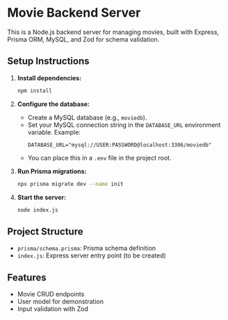 # Movie Backend Server

This is a Node.js backend server for managing movies, built with Express, Prisma ORM, MySQL, and Zod for schema validation.

## Setup Instructions

1. **Install dependencies:**
   ```bash
   npm install
   ```

2. **Configure the database:**
   - Create a MySQL database (e.g., `moviedb`).
   - Set your MySQL connection string in the `DATABASE_URL` environment variable. Example:
     ```env
     DATABASE_URL="mysql://USER:PASSWORD@localhost:3306/moviedb"
     ```
   - You can place this in a `.env` file in the project root.

3. **Run Prisma migrations:**
   ```bash
   npx prisma migrate dev --name init
   ```

4. **Start the server:**
   ```bash
   node index.js
   ```

## Project Structure
- `prisma/schema.prisma`: Prisma schema definition
- `index.js`: Express server entry point (to be created)

## Features
- Movie CRUD endpoints
- User model for demonstration
- Input validation with Zod 